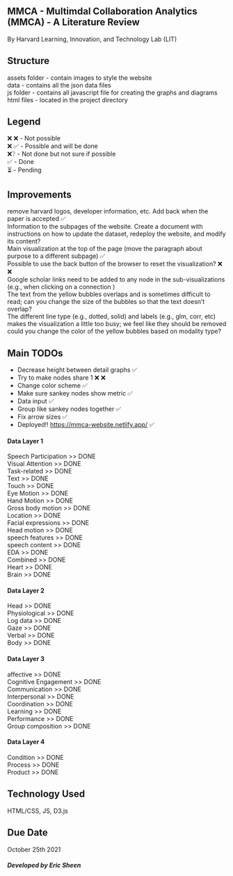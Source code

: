 ## MMCA - Multimdal Collaboration Analytics (MMCA) - A Literature Review

By Harvard Learning, Innovation, and Technology Lab (LIT)

## Structure

assets folder - contain images to style the website </br>
data - contains all the json data files </br>
js folder - contains all javascript file for creating the graphs and diagrams </br>
html files - located in the project directory </br>

## Legend

❌ ❌ - Not possible </br>
❌ ✅ - Possible and will be done </br>
❌❔ - Not done but not sure if possible </br>
✅ - Done </br>
⏳ - Pending 

## Improvements

remove harvard logos, developer information, etc. Add back when the paper is accepted ✅ </br>
Information to the subpages of the website. Create a document with instructions on how to update the dataset, redeploy the website, and modify its content? </br>
Main visualization at the top of the page (move the paragraph about purpose to a different subpage) ✅ </br>
Possible to use the back button of the browser to reset the visualization? ❌ ❌ </br> 
Google scholar links need to be added to any node in the sub-visualizations (e.g., when clicking on a connection ) </br>
The text from the yellow bubbles overlaps and is sometimes difficult to read; can you change the size of the bubbles so that the text doesn’t overlap? </br>
The different line type (e.g., dotted, solid) and labels (e.g., glm, corr, etc) makes the visualization a little too busy; we feel like they should be removed </br>
could you change the color of the yellow bubbles based on modality type? </br>

## Main TODOs

- Decrease height between detail graphs ✅
- Try to make nodes share 1 ❌ ❌ 
- Change color scheme ✅
- Make sure sankey nodes show metric ✅
- Data input ✅
- Group like sankey nodes together ✅
- Fix arrow sizes ✅
- Deployed!! https://mmca-website.netlify.app/ ✅

#### Data Layer 1 
Speech Participation >> DONE </br>
Visual Attention >> DONE </br>
Task-related >> DONE </br>
Text >> DONE </br>
Touch >> DONE </br>
Eye Motion >> DONE </br>
Hand Motion >> DONE </br>
Gross body motion >> DONE </br>
Location >> DONE </br>
Facial expressions >> DONE </br>
Head motion >> DONE </br>
speech features >> DONE </br>
speech content >> DONE </br>
EDA >> DONE </br>
Combined >> DONE </br>
Heart >> DONE </br>
Brain >> DONE </br>

#### Data Layer 2
Head >> DONE </br>
Physiological >> DONE </br>
Log data >> DONE </br>
Gaze >> DONE </br>
Verbal >> DONE </br>
Body >> DONE </br>

#### Data Layer 3
affective >> DONE </br>
Cognitive Engagement >> DONE </br>
Communication >> DONE </br>
Interpersonal >> DONE </br>
Coordination >> DONE </br>
Learning >> DONE </br>
Performance >> DONE </br>
Group composition >> DONE </br>

#### Data Layer 4
Condition >> DONE </br>
Process >> DONE </br>
Product >> DONE

## Technology Used

HTML/CSS, JS, D3.js

## Due Date

October 25th 2021

##### Developed by Eric Sheen